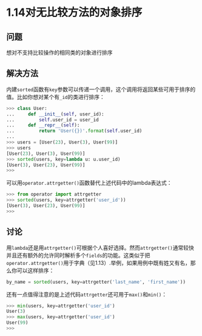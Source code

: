 # 1.14对无比较方法的对象排序

## 问题

想对不支持比较操作的相同类的对象进行排序

## 解决方法

内建`sorted`函数有`key`参数可以传递一个调用，这个调用将返回某些可用于排序的值。比如你想对某个有`_id`的类进行排序：

```python
>>> class User:
...     def __init__(self, user_id):
...         self.user_id = user_id
...     def __repr__(self):
...         return 'User({})'.format(self.user_id)
...
>>> users = [User(23), User(3), User(99)]
>>> users
[User(23), User(3), User(99)]
>>> sorted(users, key=lambda u: u.user_id)
[User(3), User(23), User(99)]
>>>
```

可以用`operator.attrgetter()`函数替代上述代码中的lambda表达式：

```python
>>> from operator import attrgetter
>>> sorted(users, key=attrgetter('user_id'))
[User(3), User(23), User(99)]
>>>
```

## 讨论

用`lambda`还是用`attrgetter()`可根据个人喜好选择。然而`attrgetter()`通常较快并且还有额外的允许同时解析多个`fields`的功能。这类似于把`operator.attrgetter()`用于字典（见1.13）.举例，如果用例中既有姓又有名，那么你可以这样排序：

```python
by_name = sorted(users, key=attrgetter('last_name', 'first_name'))
```

还有一点值得注意的是上述代码`attrgetter`还可用于`max()`和`min()`：

```python
>>> min(users, key=attrgetter('user_id')
User(3)
>>> max(users, key=attrgetter('user_id')
User(99)
>>>
```
